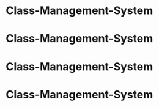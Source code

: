 # Class-Management-System
# Class-Management-System
# Class-Management-System
# Class-Management-System
